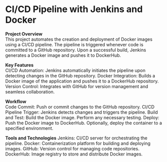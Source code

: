 # CI/CD Pipeline with Jenkins and Docker

**Project Overview**  
This project automates the creation and deployment of Docker images using a CI/CD pipeline. The pipeline is triggered whenever code is committed to a GitHub repository. Upon a successful build, Jenkins generates a Docker image and pushes it to DockerHub.

**Key Features**  
CI/CD Automation:  Jenkins automatically initiates the pipeline upon detecting changes in the GitHub repository.
Docker Integration: Builds a Docker image of the application and pushes it to a DockerHub repository.
Version Control:  Integrates with GitHub for version management and seamless collaboration.

**Workflow**  
Code Commit: Push or commit changes to the GitHub repository.
CI/CD Pipeline Trigger: Jenkins detects changes and triggers the pipeline.
Build and Test:
Build the Docker image.
Perform any necessary testing.
Deploy:
Push the Docker image to DockerHub.
Optionally, deploy the container to a specified environment.

**Tools and Technologies**
Jenkins: CI/CD server for orchestrating the pipeline.
Docker: Containerization platform for building and deploying images.
GitHub: Version control for managing code repositories.
DockerHub: Image registry to store and distribute Docker images.
